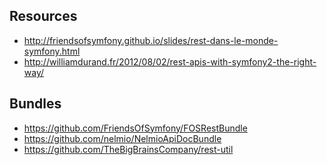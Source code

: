 Resources
-------------------------------------

- http://friendsofsymfony.github.io/slides/rest-dans-le-monde-symfony.html
- http://williamdurand.fr/2012/08/02/rest-apis-with-symfony2-the-right-way/


Bundles
-------------------------------------

- https://github.com/FriendsOfSymfony/FOSRestBundle
- https://github.com/nelmio/NelmioApiDocBundle
- https://github.com/TheBigBrainsCompany/rest-util